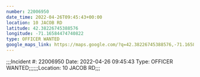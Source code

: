 ```yaml
---
number: 22006950
date_time: 2022-04-26T09:45:43+00:00
location: 10 JACOB RD
latitude: 42.38226745388576
longitude: -71.16584474740822
type: OFFICER WANTED
google_maps_link: https://maps.google.com/?q=42.38226745388576,-71.16584474740822
---
```


;;;Incident #: 22006950   Date: 2022-04-26 09:45:43   Type: OFFICER WANTED;;;;;;Location: 10 JACOB RD;;;

